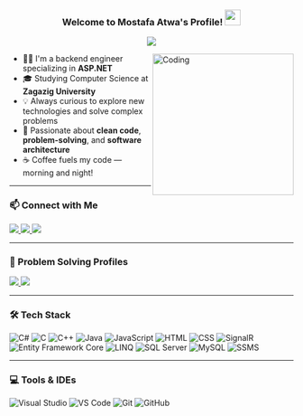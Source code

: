 <h3 align="center">
  Welcome to Mostafa Atwa's Profile!
  <img src="https://media.giphy.com/media/hvRJCLFzcasrR4ia7g/giphy.gif" width="28">
</h3>

<p align="center">
  <a href="https://github.com/DenverCoder1/readme-typing-svg">
    <img src="https://readme-typing-svg.herokuapp.com?font=Fira+Code&size=22&pause=1000&color=F75C7E&center=true&vCenter=true&width=440&lines=Back-End+Web+Developer;Passionate+about+learning+and+growing">
  </a>
</p>

<img align="right" alt="Coding" width="250" src="https://c.tenor.com/_DOBjnGspYAAAAAM/code-coding.gif" />

- 👨‍💻 I'm a backend engineer specializing in **ASP.NET**
- 🎓 Studying Computer Science at **Zagazig University**
- 💡 Always curious to explore new technologies and solve complex problems
- 🧠 Passionate about **clean code**, **problem-solving**, and **software architecture**
- ☕ Coffee fuels my code — morning and night!

---

### 📫 Connect with Me

<a href="https://www.linkedin.com/in/mostafa-atwa-807813250/" target="_blank">
  <img src="https://img.shields.io/badge/LinkedIn-Mostafa%20Atwa-0077B5?style=for-the-badge&logo=linkedin&logoColor=white"/>
</a>
<a href="https://t.me/mostafaatwa7" target="_blank">
  <img src="https://img.shields.io/badge/Telegram-Mostafa%20Atwa-2CA5E0?style=for-the-badge&logo=telegram&logoColor=white"/>
</a>
<a href="mailto:atwamostafa5@gmail.com" target="_blank">
  <img src="https://img.shields.io/badge/Gmail-Mostafa%20Atwa-D14836?style=for-the-badge&logo=gmail&logoColor=white"/>
</a>

---

### 🧠 Problem Solving Profiles

<a href="https://leetcode.com/u/atwamostafa5/" target="_blank">
  <img src="https://img.shields.io/badge/LeetCode-Mostafa%20Atwa-FFA116?style=for-the-badge&logo=leetcode&logoColor=white"/>
</a>
<a href="https://codeforces.com/profile/Mostafa_Atwa_7" target="_blank">
  <img src="https://img.shields.io/badge/Codeforces-Mostafa%20Atwa-1F8ACB?style=for-the-badge&logo=codeforces&logoColor=white"/>
</a>

---

### 🛠 Tech Stack

![C#](https://img.shields.io/badge/-C%23-239120?style=flat-square&logo=c-sharp&logoColor=white)
![C](https://img.shields.io/badge/-C-05122A?style=flat-square&logo=c&logoColor=white)
![C++](https://img.shields.io/badge/-C++-00599C?style=flat-square&logo=c%2B%2B&logoColor=white)
![Java](https://img.shields.io/badge/-Java-007396?style=flat-square&logo=java&logoColor=white)
![JavaScript](https://img.shields.io/badge/-JavaScript-F7DF1E?style=flat-square&logo=javascript&logoColor=black)
![HTML](https://img.shields.io/badge/-HTML5-E34F26?style=flat-square&logo=html5&logoColor=white)
![CSS](https://img.shields.io/badge/-CSS3-1572B6?style=flat-square&logo=css3&logoColor=white)
![SignalR](https://img.shields.io/badge/-SignalR-000000?style=flat-square&logo=dotnet&logoColor=white)
![Entity Framework Core](https://img.shields.io/badge/-EF%20Core-6DB33F?style=flat-square&logo=dotnet&logoColor=white)
![LINQ](https://img.shields.io/badge/-LINQ-512BD4?style=flat-square&logo=dotnet&logoColor=white)
![SQL Server](https://img.shields.io/badge/-SQL%20Server-CC2927?style=flat-square&logo=microsoft-sql-server&logoColor=white)
![MySQL](https://img.shields.io/badge/-MySQL-4479A1?style=flat-square&logo=mysql&logoColor=white)
![SSMS](https://img.shields.io/badge/-SSMS-0078D4?style=flat-square&logo=microsoft&logoColor=white)

---

### 💻 Tools & IDEs

![Visual Studio](https://img.shields.io/badge/-Visual%20Studio-5C2D91?style=flat-square&logo=visual-studio&logoColor=white)
![VS Code](https://img.shields.io/badge/-VS%20Code-007ACC?style=flat-square&logo=visual-studio-code&logoColor=white)
![Git](https://img.shields.io/badge/-Git-F05032?style=flat-square&logo=git&logoColor=white)
![GitHub](https://img.shields.io/badge/-GitHub-181717?style=flat-square&logo=github&logoColor=white)
